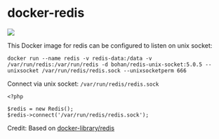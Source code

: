 # docker-redis

[![](https://images.microbadger.com/badges/image/bohan/redis-unix-socket:5.0.5.svg)](https://hub.docker.com/r/bohan/redis-unix-socket)

This Docker image for redis can be configured to listen on unix socket:

    docker run --name redis -v redis-data:/data -v /var/run/redis:/var/run/redis -d bohan/redis-unix-socket:5.0.5 --unixsocket /var/run/redis/redis.sock --unixsocketperm 666
    
Connect via unix socket: `/var/run/redis/redis.sock`

    <?php
    
    $redis = new Redis();
    $redis->connect('/var/run/redis/redis.sock');


Credit: Based on [docker-library/redis](https://hub.docker.com/_/redis)

